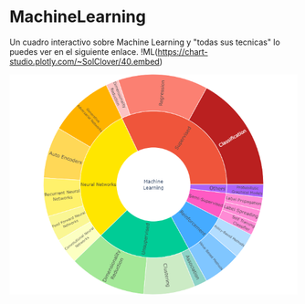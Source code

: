 # MachineLearning

Un cuadro interactivo sobre Machine Learning y "todas sus tecnicas" lo puedes ver en el siguiente enlace.
!ML(https://chart-studio.plotly.com/~SolClover/40.embed)

![Machine Learning](/imagenes/machinelearning.png)
